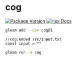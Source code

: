 # cog

[![Package Version](https://img.shields.io/hexpm/v/cog)](https://hex.pm/packages/cog)
[![Hex Docs](https://img.shields.io/badge/hex-docs-ffaff3)](https://hexdocs.pm/cog/)

```sh
gleam add --dev cog@1
```

```gleam
//cog:embed src/input.txt
const input = ""
```

```sh
gleam run -m cog
```
